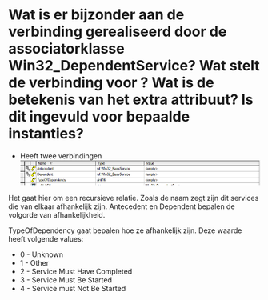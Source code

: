 # Wat is er bijzonder aan de verbinding gerealiseerd door de associatorklasse Win32_DependentService? Wat stelt de verbinding voor ? Wat is de betekenis van het extra attribuut? Is dit ingevuld voor bepaalde instanties?

- Heeft twee verbindingen
![](2018-10-17-10-29-09.png)

Het gaat hier om een recursieve relatie. Zoals de naam zegt zijn dit services die van elkaar afhankelijk zijn. Antecedent en Dependent bepalen de volgorde van afhankelijkheid.

TypeOfDependency gaat bepalen hoe ze afhankelijk zijn. Deze waarde heeft volgende values:

- 0 - Unknown
- 1 - Other
- 2 - Service Must Have Completed
- 3 - Service Must Be Started
- 4 - Service must Not Be Started
